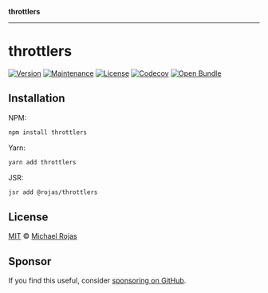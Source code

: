 **throttlers**

***

# throttlers

[![Version](https://img.shields.io/npm/v/throttlers.svg)](https://www.npmjs.com/package/throttlers)
[![Maintenance](https://img.shields.io/maintenance/yes/2025)](https://github.com/havelessbemore/throttlers/graphs/commit-activity)
[![License](https://img.shields.io/github/license/havelessbemore/throttlers.svg)](https://github.com/havelessbemore/throttlers/blob/master/LICENSE)
[![Codecov](https://img.shields.io/codecov/c/gh/havelessbemore/throttlers)](https://codecov.io/gh/havelessbemore/throttlers)
[![Open Bundle](https://deno.bundlejs.com/badge?q=throttlers&treeshake=[*]&config={%22package.json%22:{%22name%22:%22throttlers%22}})](https://bundlejs.com/?q=throttlers&treeshake=%5B*%5D&config=%7B%22package.json%22%3A%7B%22name%22%3A%22throttlers%22%7D%7D)

## Installation

NPM:

```bash
npm install throttlers
```

Yarn:

```bash
yarn add throttlers
```

JSR:

```bash
jsr add @rojas/throttlers
```

## License

[MIT](_media/LICENSE) © [Michael Rojas](https://github.com/havelessbemore)

## Sponsor

If you find this useful, consider [sponsoring on GitHub](https://github.com/sponsors/havelessbemore).
